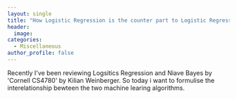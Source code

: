 ```yaml
---
layout: single
title: "How Logistic Regression is the counter part to Logistic Regression "
header:
  image:
categories:
  - Miscellaneous
author_profile: false
---
```

Recently I've been reviewing Logsitics Regression and Niave Bayes by 'Cornell CS4780' by Kilian Weinberger. So today i want to formulise the interelationship bewteen the two machine learing algorithms.

